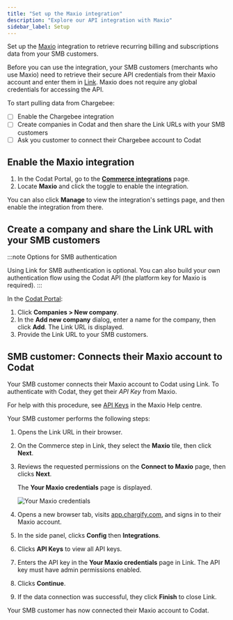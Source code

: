 ```yaml
---
title: "Set up the Maxio integration"
description: "Explore our API integration with Maxio"
sidebar_label: Setup
---
```


Set up the [Maxio](/integrations/commerce/chargify/commerce-chargify) integration to retrieve recurring billing and subscriptions data from your SMB customers.

Before you can use the integration, your SMB customers (merchants who use Maxio) need to retrieve their secure API credentials from their Maxio account and enter them in [Link](/auth-flow/overview). Maxio does not require any global credentials for accessing the API.

To start pulling data from Chargebee:
- [ ] Enable the Chargebee integration
- [ ] Create companies in Codat and then share the Link URLs with your SMB customers
- [ ] Ask you customer to connect their Chargebee account to Codat

## Enable the Maxio integration

1. In the Codat Portal, go to the <a className="external" href="https://app.codat.io/settings/integrations/commerce" target="blank">**Commerce integrations**</a> page.
2. Locate **Maxio** and click the toggle to enable the integration.

You can also click **Manage** to view the integration's settings page, and then enable the integration from there.

## Create a company and share the Link URL with your SMB customers

:::note Options for SMB authentication

Using Link for SMB authentication is optional. You can also build your own authentication flow using the Codat API (the platform key for Maxio is required).
:::

In the <a className="external" href="https://app.codat.io" target="_blank">Codat Portal</a>:

1. Click **Companies > New company**.
2. In the **Add new company** dialog, enter a name for the company, then click **Add**. The Link URL is displayed.
3. Provide the Link URL to your SMB customers.

## SMB customer: Connects their Maxio account to Codat

Your SMB customer connects their Maxio account to Codat using Link. To authenticate with Codat, they get their _API Key_ from Maxio.

For help with this procedure, see <a className="external" href="https://maxio-chargify.zendesk.com/hc/en-us/articles/5405281550477#api" target="_blank">API Keys</a> in the Maxio Help centre.

Your SMB customer performs the following steps:

1. Opens the Link URL in their browser.

2. On the Commerce step in Link, they select the **Maxio** tile, then click **Next**.

3. Reviews the requested permissions on the **Connect to Maxio** page, then clicks **Next**.

   The **Your Maxio credentials** page is displayed.

   ![Your Maxio credentials](/img/old/66cdc91-your-chargify-credentials-final-masked.png "The Your Maxio credentials page")

4. Opens a new browser tab, visits <a className="external" href="https://app.chargify.com/" target="_blank">app.chargify.com</a>, and signs in to their Maxio account.

5. In the side panel, clicks **Config** then **Integrations**.

6. Clicks **API Keys** to view all API keys.

7. Enters the API key in the **Your Maxio credentials** page in Link. The API key must have admin permissions enabled.

8. Clicks **Continue**.

9. If the data connection was successful, they click **Finish** to close Link.

Your SMB customer has now connected their Maxio account to Codat.
